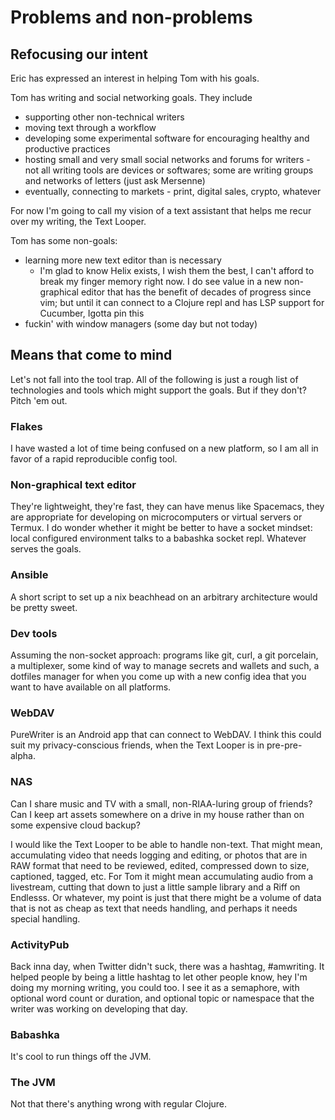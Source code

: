 # Problems and non-problems

## Refocusing our intent

Eric has expressed an interest in helping Tom with his goals. 

Tom has writing and social networking goals. They include
- supporting other non-technical writers
- moving text through a workflow
- developing some experimental software for encouraging healthy and productive practices
- hosting small and very small social networks and forums for writers - not all writing tools are devices or softwares; some are writing groups and networks of letters (just ask Mersenne)
- eventually, connecting to markets - print, digital sales, crypto, whatever

For now I'm going to call my vision of a text assistant that helps me recur over my writing, the Text Looper.

Tom has some non-goals:
- learning more new text editor than is necessary
	- I'm glad to know Helix exists, I wish them the best, I can't afford to break my finger memory right now. I do see value in a new non-graphical editor that has the benefit of decades of progress since vim; but until it can connect to a Clojure repl and has LSP support for Cucumber, Igotta pin this
- fuckin' with window managers (some day but not today)


## Means that come to mind
Let's not fall into the tool trap. All of the following is just a rough list of technologies and tools which might support the goals. But if they don't? Pitch 'em out.

### Flakes
I have wasted a lot of time being confused on a new platform, so I am all in favor of a rapid reproducible config tool.

### Non-graphical text editor
They're lightweight, they're fast, they can have menus like Spacemacs, they are appropriate for developing on microcomputers or virtual servers or Termux. I do wonder whether it might be better to have a socket mindset: local configured environment talks to a babashka socket repl. Whatever serves the goals. 

### Ansible
A short script to set up a nix beachhead on an arbitrary architecture would be pretty sweet.

### Dev tools
Assuming the non-socket approach: programs like git, curl, a git porcelain, a multiplexer, some kind of way to manage secrets and wallets and such, a dotfiles manager for when you come up with a new config idea that you want to have available on all platforms.

### WebDAV
PureWriter is an Android app that can connect to WebDAV. I think this could suit my privacy-conscious friends, when the Text Looper is in pre-pre-alpha.


### NAS
Can I share music and TV with a small, non-RIAA-luring group of friends? Can I keep art assets somewhere on a drive in my house rather than on some expensive cloud backup?

I would like the Text Looper to be able to handle non-text. That might mean, accumulating video that needs logging and editing, or photos that are in RAW format that need to be reviewed, edited, compressed down to size, captioned, tagged, etc. For Tom it might mean accumulating audio from a livestream, cutting that down to just a little sample library and a Riff on Endlesss. Or whatever, my point is just that there might be a volume of data that is not as cheap as text that needs handling, and perhaps it needs special handling. 

### ActivityPub
Back inna day, when Twitter didn't suck, there was a hashtag, #amwriting. It helped people by being a little hashtag to let other people know, hey I'm doing my morning writing, you could too. I see it as a semaphore, with optional word count or duration, and optional topic or namespace that the writer was working on developing that day.


### Babashka
It's cool to run things off the JVM.

### The JVM
Not that there's anything wrong with regular Clojure.

